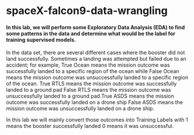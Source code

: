 # spaceX-falcon9-data-wrangling

#### In this lab, we will perform some Exploratory Data Analysis (EDA) to find some patterns in the data and determine what would be the label for training supervised models.

In the data set, there are several different cases where the booster did not land successfully. Sometimes a landing was attempted but failed due to an accident; for example, True Ocean means the mission outcome was successfully landed to a specific region of the ocean while False Ocean means the mission outcome was unsuccessfully landed to a specific region of the ocean. True RTLS means the mission outcome was successfully landed to a ground pad False RTLS means the mission outcome was unsuccessfully landed to a ground pad.True ASDS means the mission outcome was successfully landed on a drone ship False ASDS means the mission outcome was unsuccessfully landed on a drone ship.

In this lab we will mainly convert those outcomes into Training Labels with 1 means the booster successfully landed 0 means it was unsuccessful.
